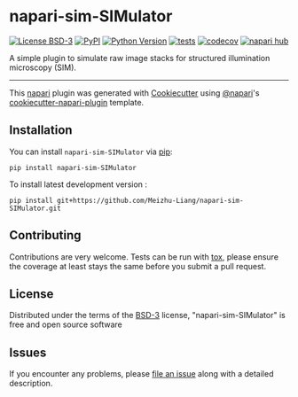 # napari-sim-SIMulator

[![License BSD-3](https://img.shields.io/pypi/l/napari-sim-SIMulator.svg?color=green)](https://github.com/Meizhu-Liang/napari-sim-SIMulator/raw/main/LICENSE)
[![PyPI](https://img.shields.io/pypi/v/napari-sim-SIMulator.svg?color=green)](https://pypi.org/project/napari-sim-SIMulator)
[![Python Version](https://img.shields.io/pypi/pyversions/napari-sim-SIMulator.svg?color=green)](https://python.org)
[![tests](https://github.com/Meizhu-Liang/napari-sim-SIMulator/workflows/tests/badge.svg)](https://github.com/Meizhu-Liang/napari-sim-SIMulator/actions)
[![codecov](https://codecov.io/gh/Meizhu-Liang/napari-sim-SIMulator/branch/main/graph/badge.svg)](https://codecov.io/gh/Meizhu-Liang/napari-sim-SIMulator)
[![napari hub](https://img.shields.io/endpoint?url=https://api.napari-hub.org/shields/napari-sim-SIMulator)](https://napari-hub.org/plugins/napari-sim-SIMulator)

A simple plugin to simulate raw image stacks for structured illumination microscopy (SIM).

----------------------------------

This [napari] plugin was generated with [Cookiecutter] using [@napari]'s [cookiecutter-napari-plugin] template.

<!--
Don't miss the full getting started guide to set up your new package:
https://github.com/napari/cookiecutter-napari-plugin#getting-started

and review the napari docs for plugin developers:
https://napari.org/plugins/index.html
-->

## Installation

You can install `napari-sim-SIMulator` via [pip]:

    pip install napari-sim-SIMulator



To install latest development version :

    pip install git+https://github.com/Meizhu-Liang/napari-sim-SIMulator.git


## Contributing

Contributions are very welcome. Tests can be run with [tox], please ensure
the coverage at least stays the same before you submit a pull request.

## License

Distributed under the terms of the [BSD-3] license,
"napari-sim-SIMulator" is free and open source software

## Issues

If you encounter any problems, please [file an issue] along with a detailed description.

[napari]: https://github.com/napari/napari
[Cookiecutter]: https://github.com/audreyr/cookiecutter
[@napari]: https://github.com/napari
[MIT]: http://opensource.org/licenses/MIT
[BSD-3]: http://opensource.org/licenses/BSD-3-Clause
[GNU GPL v3.0]: http://www.gnu.org/licenses/gpl-3.0.txt
[GNU LGPL v3.0]: http://www.gnu.org/licenses/lgpl-3.0.txt
[Apache Software License 2.0]: http://www.apache.org/licenses/LICENSE-2.0
[Mozilla Public License 2.0]: https://www.mozilla.org/media/MPL/2.0/index.txt
[cookiecutter-napari-plugin]: https://github.com/napari/cookiecutter-napari-plugin

[file an issue]: https://github.com/Meizhu-Liang/napari-sim-SIMulator/issues

[napari]: https://github.com/napari/napari
[tox]: https://tox.readthedocs.io/en/latest/
[pip]: https://pypi.org/project/pip/
[PyPI]: https://pypi.org/
